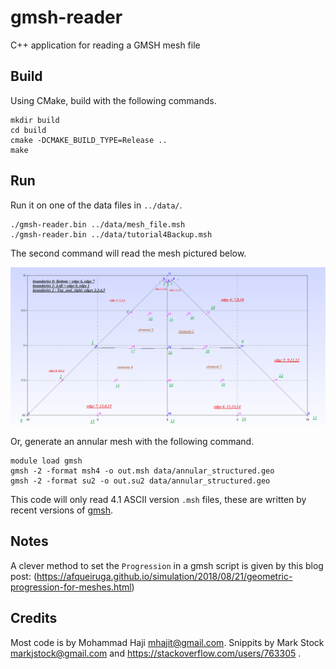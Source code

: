 # gmsh-reader
C++ application for reading a GMSH mesh file

## Build
Using CMake, build with the following commands.

    mkdir build
    cd build
    cmake -DCMAKE_BUILD_TYPE=Release ..
    make

## Run
Run it on one of the data files in `../data/`.

    ./gmsh-reader.bin ../data/mesh_file.msh
    ./gmsh-reader.bin ../data/tutorial4Backup.msh

The second command will read the mesh pictured below.

<img src="media/sample.png" alt="Sample mesh" width="600"/>

Or, generate an annular mesh with the following command.

    module load gmsh
    gmsh -2 -format msh4 -o out.msh data/annular_structured.geo
    gmsh -2 -format su2 -o out.su2 data/annular_structured.geo

This code will only read 4.1 ASCII version `.msh` files, these are written by recent versions of [gmsh](https://gmsh.info/).

## Notes
A clever method to set the `Progression` in a gmsh script is given by this blog post: (https://afqueiruga.github.io/simulation/2018/08/21/geometric-progression-for-meshes.html)

## Credits
Most code is by Mohammad Haji <mhajit@gmail.com>. Snippits by Mark Stock <markjstock@gmail.com> and https://stackoverflow.com/users/763305 .
